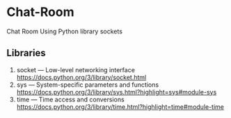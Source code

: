 # Chat-Room
Chat Room Using Python library sockets

## Libraries 
1.  socket — Low-level networking interface
    https://docs.python.org/3/library/socket.html
2.  sys — System-specific parameters and functions
    https://docs.python.org/3/library/sys.html?highlight=sys#module-sys
3.  time — Time access and conversions
    https://docs.python.org/3/library/time.html?highlight=time#module-time 



